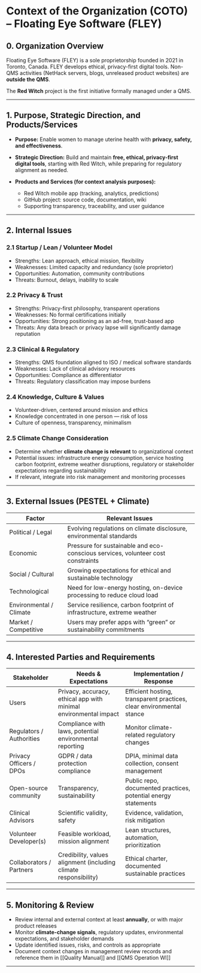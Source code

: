 # **Context of the Organization (COTO) – Floating Eye Software (FLEY)**

## 0. Organization Overview

Floating Eye Software (FLEY) is a sole proprietorship founded in 2021 in Toronto, Canada.
FLEY develops ethical, privacy-first digital tools. Non-QMS activities (NetHack servers, blogs, unreleased product websites) are **outside the QMS**.

The **Red Witch** project is the first initiative formally managed under a QMS.

---

## 1. Purpose, Strategic Direction, and Products/Services

* **Purpose:** Enable women to manage uterine health with **privacy, safety, and effectiveness**.
* **Strategic Direction:** Build and maintain **free, ethical, privacy-first digital tools**, starting with Red Witch, while preparing for regulatory alignment as needed.
* **Products and Services (for context analysis purposes):**

  * Red Witch mobile app (tracking, analytics, predictions)
  * GitHub project: source code, documentation, wiki
  * Supporting transparency, traceability, and user guidance

---

## 2. Internal Issues

### 2.1 Startup / Lean / Volunteer Model

* Strengths: Lean approach, ethical mission, flexibility
* Weaknesses: Limited capacity and redundancy (sole proprietor)
* Opportunities: Automation, community contributions
* Threats: Burnout, delays, inability to scale

### 2.2 Privacy & Trust

* Strengths: Privacy-first philosophy, transparent operations
* Weaknesses: No formal certifications initially
* Opportunities: Strong positioning as an ad-free, trust-based app
* Threats: Any data breach or privacy lapse will significantly damage reputation

### 2.3 Clinical & Regulatory

* Strengths: QMS foundation aligned to ISO / medical software standards
* Weaknesses: Lack of clinical advisory resources
* Opportunities: Compliance as differentiator
* Threats: Regulatory classification may impose burdens

### 2.4 Knowledge, Culture & Values

* Volunteer-driven, centered around mission and ethics
* Knowledge concentrated in one person — risk of loss
* Culture of openness, transparency, minimalism

### 2.5 Climate Change Consideration

* Determine whether **climate change is relevant** to organizational context
* Potential issues: infrastructure energy consumption, service hosting carbon footprint, extreme weather disruptions, regulatory or stakeholder expectations regarding sustainability
* If relevant, integrate into risk management and monitoring processes

---

## 3. External Issues (PESTEL + Climate)

| Factor                  | Relevant Issues                                                                 |
| ----------------------- | ------------------------------------------------------------------------------- |
| Political / Legal       | Evolving regulations on climate disclosure, environmental standards             |
| Economic                | Pressure for sustainable and eco-conscious services, volunteer cost constraints |
| Social / Cultural       | Growing expectations for ethical and sustainable technology                     |
| Technological           | Need for low-energy hosting, on-device processing to reduce cloud load          |
| Environmental / Climate | Service resilience, carbon footprint of infrastructure, extreme weather         |
| Market / Competitive    | Users may prefer apps with “green” or sustainability commitments                |

---

## 4. Interested Parties and Requirements

| Stakeholder              | Needs & Expectations                                             | Implementation / Response                                            |
| ------------------------ | ---------------------------------------------------------------- | -------------------------------------------------------------------- |
| Users                    | Privacy, accuracy, ethical app with minimal environmental impact | Efficient hosting, transparent practices, clear environmental stance |
| Regulators / Authorities | Compliance with laws, potential environmental reporting          | Monitor climate-related regulatory changes                           |
| Privacy Officers / DPOs  | GDPR / data protection compliance                                | DPIA, minimal data collection, consent management                    |
| Open-source community    | Transparency, sustainability                                     | Public repo, documented practices, potential energy statements       |
| Clinical Advisors        | Scientific validity, safety                                      | Evidence, validation, risk mitigation                                |
| Volunteer Developer(s)   | Feasible workload, mission alignment                             | Lean structures, automation, prioritization                          |
| Collaborators / Partners | Credibility, values alignment (including climate responsibility) | Ethical charter, documented sustainable practices                    |

---

## 5. Monitoring & Review

* Review internal and external context at least **annually**, or with major product releases
* Monitor **climate-change signals**, regulatory updates, environmental expectations, and stakeholder demands
* Update identified issues, risks, and controls as appropriate
* Document context changes in management review records and reference them in [[Quality Manual]] and [[QMS Operation WI]]

---
